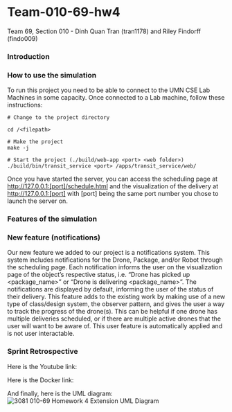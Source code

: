 # Team-010-69-hw4

Team 69, Section 010 - Dinh Quan Tran (tran1178) and Riley Findorff (findo009)

### Introduction 

### How to use the simulation

To run this project you need to be able to connect to the UMN CSE Lab Machines in some capacity. Once connected to a Lab machine, follow these instructions:

```
# Change to the project directory

cd /<filepath>

# Make the project
make -j

# Start the project (./build/web-app <port> <web folder>)
./build/bin/transit_service <port> /apps/transit_service/web/

```
Once you have started the server, you can access the scheduling page at http://127.0.0.1:[port]/schedule.html and the visualization of the delivery at http://127.0.0.1:[port] with [port] being the same port number you chose to launch the server on.
### Features of the simulation

### New feature (notifications)

Our new feature we added to our project is a notifications system. This system includes notifications for the Drone, Package, and/or Robot through the scheduling page. Each notification informs the user on the visualization page of the object’s respective status, i.e. “Drone has picked up <package_name>” or “Drone is delivering <package_name>”. The notifications are displayed by default, informing the user of the status of their delivery. This feature adds to the existing work by making use of a new type of class/design system, the observer pattern, and gives the user a way to track the progress of the drone(s). This can be helpful if one drone has multiple deliveries scheduled, or if there are multiple active drones that the user will want to be aware of. This user feature is automatically applied and is not user interactable.

### Sprint Retrospective

Here is the Youtube link:

Here is the Docker link:

And finally, here is the UML diagram:
![3081 010-69 Homework 4 Extension UML Diagram](https://github.umn.edu/umn-csci-3081-f23/team-010-69-hw4/blob/main/UML%20Diagram%20-%20team-010-69%20-%20Homework%204.png)
